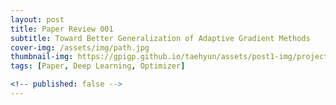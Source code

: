```yaml
---
layout: post
title: Paper Review 001
subtitle: Toward Better Generalization of Adaptive Gradient Methods
cover-img: /assets/img/path.jpg
thumbnail-img: https://gpigp.github.io/taehyun/assets/post1-img/project001-cover.png
tags: [Paper, Deep Learning, Optimizer]

<!-- published: false -->
---
```

